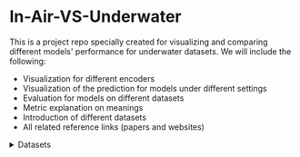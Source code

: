# In-Air-VS-Underwater
This is a project repo specially created for visualizing and comparing different models' performance for underwater datasets. We will include the following:
- Visualization for different encoders
- Visualization of the prediction for models under different settings
- Evaluation for models on different datasets
- Metric explanation on meanings
- Introduction of different datasets
- All related reference links (papers and websites)

<details>
<summary>Datasets</summary>

### Underwater Datasets

#### FLSea Stereo Dataset
- **Size**: Comprises 4 distinct stereo subsets with each subset containing thousands of image pairs, totaling over 7337(3803+2362+867+305) synchronized stereo image pairs. The dataset ptovides both RGB images and dense depth maps.
- **Issues**: The distribution of the subset is pretty skew, as it contains two extreme small subsets(smaller than 1000), and the total number of samples is quite small to be directly used for training and finetuning. On the other hand, depth maps were generated based on SFM techniques, so it contains large missing parts within the depth maps. The most important issue is that it is not a close-up dataset as expected.
- **Content**: Consists of high-resolution RGB underwater images acquired in shallow Mediterranean waters near Israel. Each stereo pair is accompanied by detailed calibration data—including intrinsic and extrinsic camera parameters—and ground truth depth maps generated using photogrammetry. The dataset features diverse underwater scenes showcasing coral reefs, marine flora and fauna, and various natural and man-made structures.
- **Purpose**: Designed to support research in underwater computer vision tasks such as depth estimation, 3D reconstruction, visual odometry, SLAM, obstacle detection, and autonomous underwater navigation. We decide to use it for accessing understandbility of the model for underwater rather than understandbility for close-up scenes.
- **Source**: [FLSea Dataset Publication](https://arxiv.org/abs/2302.12772) | [GTS.AI FLSea Stereo Dataset](https://gts.ai/dataset-download/flsea-stereo-dataset/)
- **Sample Images**:
  
  [这里放置示例图片]![01_000006_L](https://github.com/user-attachments/assets/3741c984-b493-494a-bdcd-1846ec71f387)


#### SUIM (Segmentation of Underwater IMagery)
- **Size**: [数据集大小，例如: 1,500 images with pixel-level annotations]
- **Content**: [图像内容描述]
- **Purpose**: Semantic segmentation of underwater scenes
- **Source**: [GitHub Repository](https://github.com/xahidbuffon/SUIM) | [Paper](https://arxiv.org/abs/2004.01241)
- **Sample Images**:
  
  [这里放置示例图片]

#### UIEB (Underwater Image Enhancement Benchmark)
- **Size**: [数据集大小]
- **Content**: [图像内容描述]
- **Purpose**: Underwater image enhancement and restoration
- **Source**: [Project Website](https://li-chongyi.github.io/proj_benchmark.html) | [Paper](https://ieeexplore.ieee.org/document/8917818)
- **Sample Images**:
  
  [这里放置示例图片]

#### USR-248 (Underwater Scene Recognition)
- **Size**: [数据集大小]
- **Content**: [图像内容描述]
- **Purpose**: Scene classification and recognition for underwater environments
- **Source**: [Paper](https://ieeexplore.ieee.org/document/8460552)
- **Sample Images**:
  
  [这里放置示例图片]

### In-Air Datasets (for comparison)

#### COCO (Common Objects in Context)
- **Size**: [数据集大小，例如: 330,000+ images with 80 object categories]
- **Content**: [图像内容描述]
- **Purpose**: Object detection, segmentation, and image captioning
- **Source**: [COCO Dataset](https://cocodataset.org/)
- **Sample Images**:
  
  [这里放置示例图片]

#### ImageNet
- **Size**: [数据集大小，例如: 14 million images across 22,000 categories]
- **Content**: [图像内容描述]
- **Purpose**: Image classification and object recognition
- **Source**: [ImageNet](https://www.image-net.org/)
- **Sample Images**:
  
  [这里放置示例图片]

</details>
